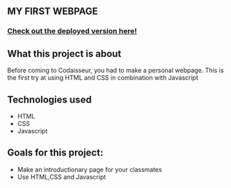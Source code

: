 ##  MY FIRST WEBPAGE 
### [ Check out the deployed version here! ](https://elastic-murdock-7252ad.netlify.com)


## What this project is about
Before coming to Codaisseur, you had to make a personal webpage. This is the first try at using HTML and CSS in combination with Javascript

## Technologies used
- HTML
- CSS
- Javascript

## Goals for this project:
- Make an introductionary page for your classmates
- Use HTML,CSS and Javascript